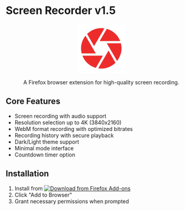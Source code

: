 # Screen Recorder v1.5





<div align="center">
  <img src="icons/icon-128.png" alt="Screen Recorder Pro+ Logo" width="128"/>
  <p>A Firefox browser extension for high-quality screen recording.</p>
</div>

## Core Features
- Screen recording with audio support
- Resolution selection up to 4K (3840x2160)
- WebM format recording with optimized bitrates
- Recording history with secure playback
- Dark/Light theme support
- Minimal mode interface
- Countdown timer option

## Installation
1. Install from [![Download from Firefox Add-ons](https://img.shields.io/badge/Firefox-Download-orange?logo=firefox)](https://addons.mozilla.org/en-US/firefox/addon/screen-recorder-pro/)
2. Click "Add to Browser"
3. Grant necessary permissions when prompted
